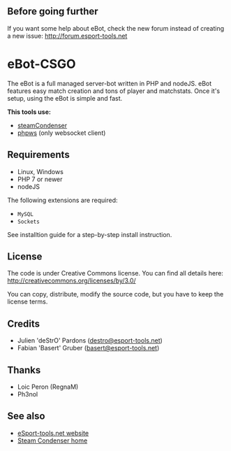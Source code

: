 ## Before going further

If you want some help about eBot, check the new forum instead of creating a new issue: http://forum.esport-tools.net

eBot-CSGO
==============

The eBot is a full managed server-bot written in PHP and nodeJS. eBot features easy match creation and tons of player and matchstats. Once it's setup, using the eBot is simple and fast.

**This tools use:**
* [steamCondenser](https://github.com/koraktor/steam-condenser-php)
* [phpws](https://github.com/Devristo/phpws) (only websocket client)

## Requirements
* Linux, Windows
* PHP 7 or newer
* nodeJS

The following extensions are required:
* `MySQL`
* `Sockets`

See installtion guide for a step-by-step install instruction.

## License
The code is under Creative Commons license. You can find all details here: http://creativecommons.org/licenses/by/3.0/

You can copy, distribute, modify the source code, but you have to keep the license terms.

## Credits
* Julien 'deStrO' Pardons (destro@esport-tools.net)
* Fabian 'Basert' Gruber (basert@esport-tools.net)

## Thanks
* Loic Peron (RegnaM)
* Ph3nol

## See also
* [eSport-tools.net website](http://www.esport-tools.net/)
* [Steam Condenser home](https://koraktor.de/steam-condenser)
